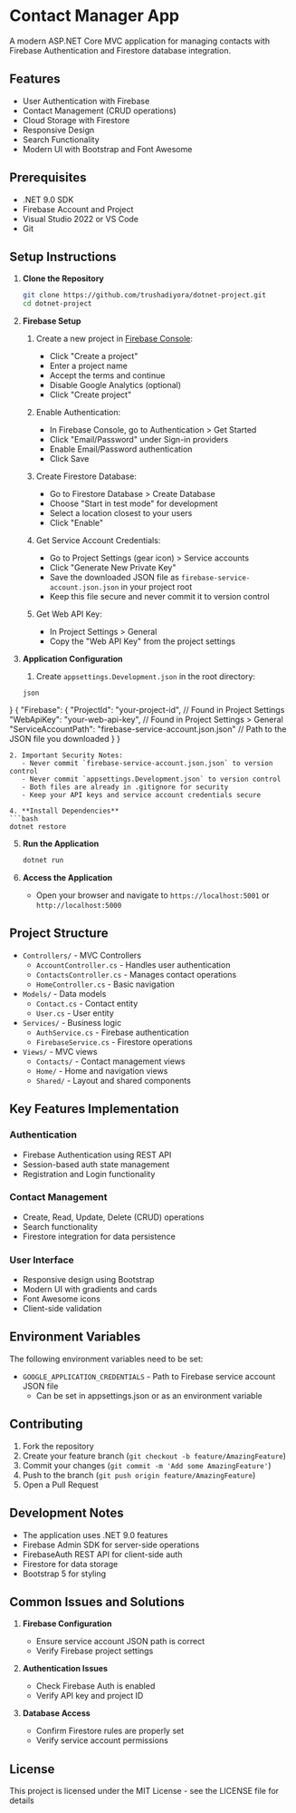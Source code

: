 # Contact Manager App

A modern ASP.NET Core MVC application for managing contacts with Firebase Authentication and Firestore database integration.

## Features

- User Authentication with Firebase
- Contact Management (CRUD operations)
- Cloud Storage with Firestore
- Responsive Design
- Search Functionality
- Modern UI with Bootstrap and Font Awesome

## Prerequisites

- .NET 9.0 SDK
- Firebase Account and Project
- Visual Studio 2022 or VS Code
- Git

## Setup Instructions

1. **Clone the Repository**
   ```bash
   git clone https://github.com/trushadiyora/dotnet-project.git
   cd dotnet-project
   ```

2. **Firebase Setup**
   1. Create a new project in [Firebase Console](https://console.firebase.google.com/):
      - Click "Create a project"
      - Enter a project name
      - Accept the terms and continue
      - Disable Google Analytics (optional)
      - Click "Create project"

   2. Enable Authentication:
      - In Firebase Console, go to Authentication > Get Started
      - Click "Email/Password" under Sign-in providers
      - Enable Email/Password authentication
      - Click Save

   3. Create Firestore Database:
      - Go to Firestore Database > Create Database
      - Choose "Start in test mode" for development
      - Select a location closest to your users
      - Click "Enable"

   4. Get Service Account Credentials:
      - Go to Project Settings (gear icon) > Service accounts
      - Click "Generate New Private Key"
      - Save the downloaded JSON file as `firebase-service-account.json.json` in your project root
      - Keep this file secure and never commit it to version control

   5. Get Web API Key:
      - In Project Settings > General
      - Copy the "Web API Key" from the project settings

3. **Application Configuration**
   1. Create `appsettings.Development.json` in the root directory:
   ```
   json
  }
   {
     "Firebase": {
       "ProjectId": "your-project-id",      // Found in Project Settings
       "WebApiKey": "your-web-api-key",     // Found in Project Settings > General
       "ServiceAccountPath": "firebase-service-account.json.json"  // Path to the JSON file you downloaded
     }
   }
   ```
   2. Important Security Notes:
      - Never commit `firebase-service-account.json.json` to version control
      - Never commit `appsettings.Development.json` to version control
      - Both files are already in .gitignore for security
      - Keep your API keys and service account credentials secure

4. **Install Dependencies**
   ```bash
   dotnet restore
   ```

5. **Run the Application**
   ```bash
   dotnet run
   ```

6. **Access the Application**
   - Open your browser and navigate to `https://localhost:5001` or `http://localhost:5000`

## Project Structure

- `Controllers/` - MVC Controllers
  - `AccountController.cs` - Handles user authentication
  - `ContactsController.cs` - Manages contact operations
  - `HomeController.cs` - Basic navigation
- `Models/` - Data models
  - `Contact.cs` - Contact entity
  - `User.cs` - User entity
- `Services/` - Business logic
  - `AuthService.cs` - Firebase authentication
  - `FirebaseService.cs` - Firestore operations
- `Views/` - MVC views
  - `Contacts/` - Contact management views
  - `Home/` - Home and navigation views
  - `Shared/` - Layout and shared components

## Key Features Implementation

### Authentication
- Firebase Authentication using REST API
- Session-based auth state management
- Registration and Login functionality

### Contact Management
- Create, Read, Update, Delete (CRUD) operations
- Search functionality
- Firestore integration for data persistence

### User Interface
- Responsive design using Bootstrap
- Modern UI with gradients and cards
- Font Awesome icons
- Client-side validation

## Environment Variables

The following environment variables need to be set:
- `GOOGLE_APPLICATION_CREDENTIALS` - Path to Firebase service account JSON file
  - Can be set in appsettings.json or as an environment variable

## Contributing

1. Fork the repository
2. Create your feature branch (`git checkout -b feature/AmazingFeature`)
3. Commit your changes (`git commit -m 'Add some AmazingFeature'`)
4. Push to the branch (`git push origin feature/AmazingFeature`)
5. Open a Pull Request

## Development Notes

- The application uses .NET 9.0 features
- Firebase Admin SDK for server-side operations
- FirebaseAuth REST API for client-side auth
- Firestore for data storage
- Bootstrap 5 for styling

## Common Issues and Solutions

1. **Firebase Configuration**
   - Ensure service account JSON path is correct
   - Verify Firebase project settings

2. **Authentication Issues**
   - Check Firebase Auth is enabled
   - Verify API key and project ID

3. **Database Access**
   - Confirm Firestore rules are properly set
   - Verify service account permissions

## License

This project is licensed under the MIT License - see the LICENSE file for details
